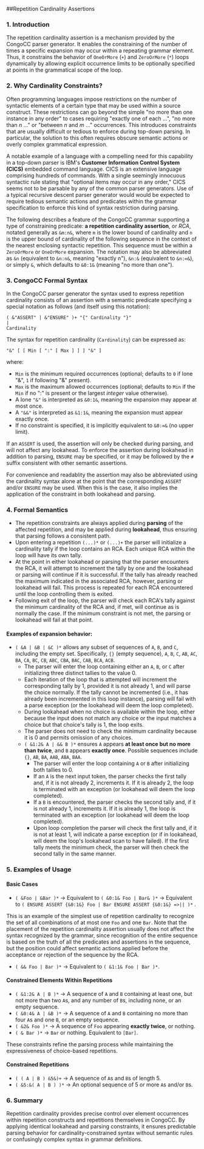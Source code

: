 ##Repetition Cardinality Assertions

### 1. Introduction

The repetition cardinality assertion is a mechanism provided by the CongoCC parser generator.  It enables the constraining of the number of times a specific expansion may occur within a repeating grammar element. Thus, it constrains the behavior of `OneOrMore` (`+`) and `ZeroOrMore` (`*`) loops dynamically by allowing explicit occurrence limits to be optionally specified at points in the grammatical scope of the loop.

### 2. Why Cardinality Constraints?

Often programming languages impose restrictions on the number of syntactic elements of a certain type that may be used within a source construct. These restrictions can go beyond the simple "no more than one instance in any order" to cases requiring "exactly one of each ...", "no more than *n* ..." or "between *n* and *m* ..." occurrences. This introduces constraints that are usually difficult or tedious to enforce during top-down parsing.  In particular, the solution to this often requires obscure semantic actions or overly complex grammatical expression.

A notable example of a language with a compelling need for this capability in a top-down parser is IBM's **Customer Information Control System (CICS)** embedded command language. CICS is an extensive  language comprising hundreds of commands. With a single seemingly innocuous syntactic rule stating that "optional items may occur in any order," CICS seems not to be parsable by any of the common parser generators. Use of a typical recursive descent parser generator would would be expected to require tedious semantic actions and predicates within the grammar specification to enforce this kind of syntax restriction during parsing.

The following describes a feature of the CongoCC grammar supporting a type of constraining predicate: **a repetition cardinality assertion**, or *RCA*, notated generally as `&m:n&`, where `m` is the lower bound of cardinality and `n` is the upper bound of cardinality of the following sequence in the context of the nearest enclosing syntactic repetition. This sequence must be within a `ZeroOrMore` or `OneOrMore` expansion. The notation may also be abbreviated as `&n` (equivalent to `&n:n&`, meaning "exactly n"), `&n:&` (equivalent to `&n:∞&`), or simply `&`, which defaults to `&0:1&` (meaning "no more than one").

### 3. CongoCC Formal Syntax

In the CongoCC parser generator the syntax used to express repetition cardinality consists of an assertion with a semantic predicate specifying a special notation as follows (and itself using this notation):

```
( &"ASSERT" | &"ENSURE" )+ "{" Cardinality "}"
|
Cardinality
```

The syntax for repetition cardinality (`Cardinality`) can be expressed as:

```
"&" [ [ Min [ ":" [ Max ] ] ] "&" ]
```

where:

- `Min` is the minimum required occurrences (optional; defaults to `0` if lone "&", `1` if following "&" present).
- `Max` is the maximum allowed occurrences (optional; defaults to `Min` if the `Min` if no ":" is present or the largest *integer* value otherwise).
- A lone `"&"` is interpreted as `&0:1&`, meaning the expansion may appear at most once.
- A `"&&"` is interpreted as `&1:1&`, meaning the expansion must appear exactly once.
- If no constraint is specified, it is implicitly equivalent to `&0:∞&` (no upper limit).

If an `ASSERT` is used, the assertion will only be checked during parsing, and will not affect any lookahead. To enforce the assertion during lookahead in addition to parsing, `ENSURE` may be specified, or it may be followed by the `#` suffix consistent with other semantic assertions.

For convenience and readablity the assertion may also be abbreviated using the cardinality syntax alone at the point that the corresponding `ASSERT` and/or `ENSURE` may be used.  When this is the case, it also implies the application of the constraint in both lookahead and parsing.


### 4. Formal Semantics

- The repetition constraints are always applied during **parsing** of the affected repetition, and may be applied during **lookahead**, thus ensuring that parsing follows a consistent path.
- Upon entering a repetition `(...)*` or `(...)+` the parser will initialize a cardinality tally if the loop contains an RCA.  Each unique RCA within the loop will have its own tally.
- At the point in either lookahead or parsing that the parser encounters the RCA, it will attempt to increment the tally by one and the lookahead or parsing will continue if it is successful. If the tally has already reached the maximum indicated in the associated RCA, however, parsing or lookahead will fail.  This process is repeated for each RCA encountered until the loop controlling them is exited.
- Following exit of the loop, the parser will check each RCA's tally against the minimum cardinality of the RCA and, if met, will continue as is normally the case.  If the minimum constraint is not met, the parsing or lookahead will fail at that point.

#### **Examples of expansion behavior**:
  - `( &A | &B | &C )*` allows any subset of sequences of `A`, `B`, and `C`, including the empty set. Specifically, `{}` (empty sequence), `A`, `B`, `C`, `AB`, `AC`, `BA`, `CA`, `BC`, `CB`, `ABC`, `CBA`, `BAC`, `CAB`, `BCA`, `ACB`. 
      - The parser will enter the loop containing either an `A`, `B`, or `C` after initializing three distinct tallies to the value 0.
      - Each iteration of the loop that is attempted will increment the corresponding tally by 1, provided it is not already 1, and will parse the choice normally. If the tally cannot be incremented (i.e., it has already been incremented in this loop instance), parsing will fail with a parse exception (or the lookahead will deem the loop completed).
      - During lookahead when no choice is available within the loop, either because the input does not match any choice or the input matches a choice but that choice's tally is 1, the loop exits.
      - The parser does not need to check the minimum cardinality because it is 0 and permits omission of any choices.
    - `( &1:2& A | && B )*` ensures `A` appears **at least once but no more than twice**, and `B` appears **exactly once**. Possible sequences include `{}`, `AB`, `BA`, `AAB`, `ABA`, `BAA`.
        - The parser will enter the loop containing `A` or `B` after initializing both tallies to 0.
        - If an `A` is the next input token, the parser checks the first tally and, if it is not already 2, increments it. If it is already 2, the loop is terminated with an exception (or lookahead will deem the loop completed).
        - If a `B` is encountered, the parser checks the second tally and, if it is not already 1, increments it.  If it is already 1, the loop is terminated with an exception (or lookahead will deem the loop completed).
        - Upon loop completion the parser will check the first tally and, if it is not at least 1, will indicate a parse exception (or if in lookahead, will deem the loop's lookahead scan to have failed). If the first tally meets the minimum check, the parser will then check the second tally in the same manner. 

### 5. Examples of Usage

#### Basic Cases

- `( &Foo | &Bar )*` → Equivalent to `( &0:1& Foo | Bar& )*` → Equivalent to `( ENSURE ASSERT {&0:1&} Foo | Bar ENSURE ASSERT {&0:1&} =>|| )*` .

This is an example of the simplest use of repetition cardinality to recognize the set of all combinations of at most one `Foo` and one `Bar`. Note that the placement of the repetition cardinality assertion usually does not affect the syntax recognized by the grammar, since recognition of the entire sequence is based on the truth of all the predicates and assertions in the sequence, but the position could affect semantic actions applied before the acceptance or rejection of the sequence by the RCA.

- `( && Foo | Bar )*` → Equivalent to `( &1:1& Foo | Bar )*`.

#### Constrained Elements Within Repetitions

- `( &1:2& A | B )*` → A sequence of `A` and `B` containing at least one, but not more than two `A`s, and any number of `B`s, including none, or an empty sequence.
- `( &0:4& A | &B )*` → A sequence of `A` and `B` containing no more than four `A`s and one `B`, or an empty sequence.
- `( &2& Foo )*` → A sequence of `Foo` appearing **exactly twice**, or nothing.
- `( & Bar )*` → `Bar` or nothing. Equivalent to `[Bar]`.

These constraints refine the parsing process while maintaining the expressiveness of choice-based repetitions.

#### Constrained Repetitions

* `( ( A | B ) &5&)+` → A sequence of `A`s and `B`s of length 5.
* `( &5:&( A | B ) )*` → An optional sequence of 5 or more `A`s and/or `B`s.    

### 6. Summary

Repetition cardinality provides precise control over element occurrences within repetition constructs and repetitions themselves in CongoCC. By applying identical lookahead and parsing constraints, it ensures predictable parsing behavior for cardinality-constrained syntax without semantic rules or confusingly complex syntax in grammar definitions.

